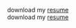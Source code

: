 download my [resume](环信AI_产品_张天宇.pdf)
<br>
download my <a href="环信AI_产品_张天宇.pdf" target="_blank">resume</a>